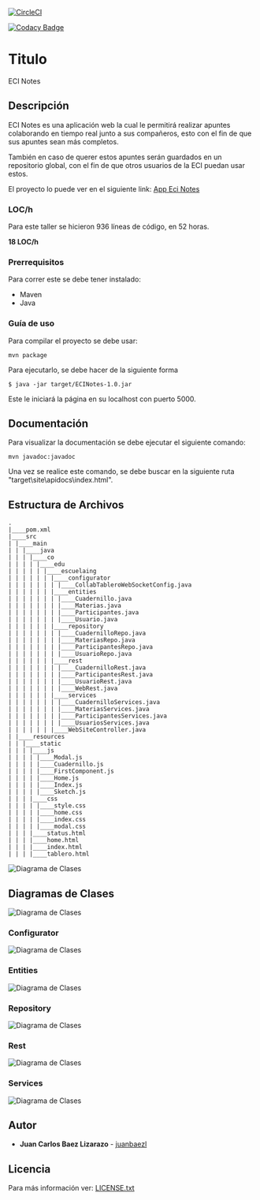 [![CircleCI](https://dl.circleci.com/status-badge/img/gh/juanbaezl/EciNotes/tree/main.svg?style=svg)](https://dl.circleci.com/status-badge/redirect/gh/juanbaezl/EciNotes/tree/main)

[![Codacy Badge](https://app.codacy.com/project/badge/Grade/1d7e713e733d4ab1b811b70f09bd3320)](https://www.codacy.com/gh/juanbaezl/EciNotes/dashboard?utm_source=github.com&utm_medium=referral&utm_content=juanbaezl/EciNotes&utm_campaign=Badge_Grade)

# Titulo

ECI Notes

## Descripción

ECI Notes es una aplicación web la cual le permitirá realizar apuntes colaborando en tiempo real junto a sus compañeros, esto con el fin de que sus apuntes sean más completos.

También en caso de querer estos apuntes serán guardados en un repositorio global, con el fin de que otros usuarios de la ECI puedan usar estos.

El proyecto lo puede ver en el siguiente link:
[App Eci Notes](https://ecinotes.herokuapp.com/)

### LOC/h

Para este taller se hicieron 936 líneas de código, en 52 horas.

**18 LOC/h**

### Prerrequisitos

Para correr este se debe tener instalado:

- Maven
- Java

### Guía de uso

Para compilar el proyecto se debe usar:

```
mvn package
```

Para ejecutarlo, se debe hacer de la siguiente forma

```
$ java -jar target/ECINotes-1.0.jar
```

Este le iniciará la página en su localhost con puerto 5000.

## Documentación

Para visualizar la documentación se debe ejecutar el siguiente comando:

```
mvn javadoc:javadoc
```

Una vez se realice este comando, se debe buscar en la siguiente ruta "target\site\apidocs\index.html".

## Estructura de Archivos

    .
    |____pom.xml
    |____src
    | |____main
    | | |____java
    | | | |____co
    | | | | |____edu
    | | | | | |____escuelaing
    | | | | | | |____configurator
    | | | | | | | |____CollabTableroWebSocketConfig.java
    | | | | | | |____entities
    | | | | | | | |____Cuadernillo.java
    | | | | | | | |____Materias.java
    | | | | | | | |____Participantes.java
    | | | | | | | |____Usuario.java
    | | | | | | |____repository
    | | | | | | | |____CuadernilloRepo.java
    | | | | | | | |____MateriasRepo.java
    | | | | | | | |____ParticipantesRepo.java
    | | | | | | | |____UsuarioRepo.java
    | | | | | | |____rest
    | | | | | | | |____CuadernilloRest.java
    | | | | | | | |____ParticipantesRest.java
    | | | | | | | |____UsuarioRest.java
    | | | | | | | |____WebRest.java
    | | | | | | |____services
    | | | | | | | |____CuadernilloServices.java
    | | | | | | | |____MateriasServices.java
    | | | | | | | |____ParticipantesServices.java
    | | | | | | | |____UsuariosServices.java
    | | | | | | |____WebSiteController.java
    | |____resources
    | | |____static
    | | | |____js
    | | | | |____Modal.js
    | | | | |____Cuadernillo.js
    | | | | |____FirstComponent.js
    | | | | |____Home.js
    | | | | |____Index.js
    | | | | |____Sketch.js
    | | | |____css
    | | | | |____style.css
    | | | | |____home.css
    | | | | |____index.css
    | | | | |____modal.css
    | | | |____status.html
    | | | |____home.html
    | | | |____index.html
    | | | |____tablero.html

![Diagrama de Clases](img/Diagrama_de_Paquetes.png)

## Diagramas de Clases

![Diagrama de Clases](img/Diagrama_de_Clases_Controller.svg)

### Configurator

![Diagrama de Clases](img/Diagrama_de_Clases_Configurator.png)

### Entities

![Diagrama de Clases](img/Diagrama_de_Clases_Entities.svg)

### Repository

![Diagrama de Clases](img/Diagrama_de_Clases_Repository.svg)

### Rest

![Diagrama de Clases](img/Diagrama_de_Clases_Rest.svg)

### Services

![Diagrama de Clases](img/Diagrama_de_Clases_Services.svg)

## Autor

- **Juan Carlos Baez Lizarazo** - [juanbaezl](https://github.com/juanbaezl)

## Licencia

Para más información ver: [LICENSE.txt](License.txt)
